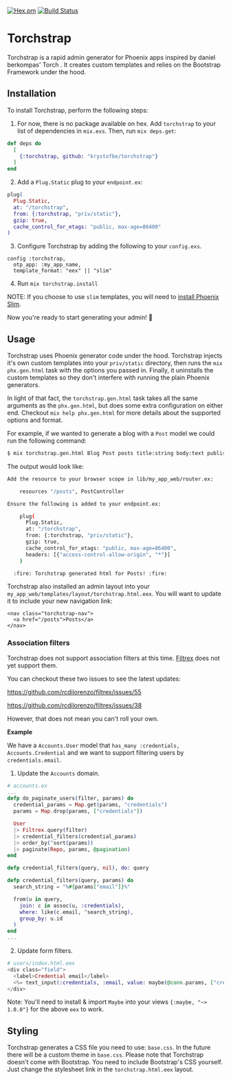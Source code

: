 [![Hex.pm](https://img.shields.io/hexpm/v/torchstrap.svg)](https://hex.pm/packages/torchstrap)
[![Build Status](https://travis-ci.org/krystofbe/torchstrap.svg?branch=master)](https://travis-ci.org/krystofbe/torchstrap)

# Torchstrap

Torchstrap is a rapid admin generator for Phoenix apps inspired by daniel berkompas' Torch . It creates custom templates and relies
on the Bootstrap Framework under the hood.

## Installation

To install Torchstrap, perform the following steps:

1. For now, there is no package available on hex. Add `torchstrap` to your list of dependencies in `mix.exs`. Then, run `mix deps.get`:

```elixir
def deps do
  [
    {:torchstrap, github: "krystofbe/torchstrap"}
  ]
end
```

2. Add a `Plug.Static` plug to your `endpoint.ex`:

```elixir
plug(
  Plug.Static,
  at: "/torchstrap",
  from: {:torchstrap, "priv/static"},
  gzip: true,
  cache_control_for_etags: "public, max-age=86400"
)
```

3. Configure Torchstrap by adding the following to your `config.exs`.

```
config :torchstrap,
  otp_app: :my_app_name,
  template_format: "eex" || "slim"
```

4. Run `mix torchstrap.install`

NOTE: If you choose to use `slim` templates, you will need to [install Phoenix Slim](https://github.com/slime-lang/phoenix_slime).

Now you're ready to start generating your admin! :tada:

## Usage

Torchstrap uses Phoenix generator code under the hood. Torchstrap injects it's own custom templates
into your `priv/static` directory, then runs the `mix phx.gen.html` task with the options
you passed in. Finally, it uninstalls the custom templates so they don't interfere with
running the plain Phoenix generators.

In light of that fact, the `torchstrap.gen.html` task takes all the same arguments as the `phx.gen.html`,
but does some extra configuration on either end. Checkout `mix help phx.gen.html` for more details
about the supported options and format.

For example, if we wanted to generate a blog with a `Post` model we could run the following command:

```bash
$ mix torchstrap.gen.html Blog Post posts title:string body:text published_at:datetime published:boolean views:integer
```

The output would look like:

```bash
Add the resource to your browser scope in lib/my_app_web/router.ex:

    resources "/posts", PostController

Ensure the following is added to your endpoint.ex:

    plug(
      Plug.Static,
      at: "/torchstrap",
      from: {:torchstrap, "priv/static"},
      gzip: true,
      cache_control_for_etags: "public, max-age=86400",
      headers: [{"access-control-allow-origin", "*"}]
    )

  :fire: Torchstrap generated html for Posts! :fire:
```

Torchstrap also installed an admin layout into your `my_app_web/templates/layout/torchstrap.html.eex`.
You will want to update it to include your new navigation link:

```
<nav class="torchstrap-nav">
  <a href="/posts">Posts</a>
</nav>
```

### Association filters

Torchstrap does not support association filters at this time. [Filtrex](https://github.com/rcdilorenzo/filtrex) does not yet support them.

You can checkout these two issues to see the latest updates:

https://github.com/rcdilorenzo/filtrex/issues/55

https://github.com/rcdilorenzo/filtrex/issues/38

However, that does not mean you can't roll your own.

**Example**

We have a `Accounts.User` model that `has_many :credentials, Accounts.Credential` and we want to support filtering users
by `credentials.email`.

1. Update the `Accounts` domain.

```elixir
# accounts.ex
...
defp do_paginate_users(filter, params) do
  credential_params = Map.get(params, "credentials")
  params = Map.drop(params, ["credentials"])

  User
  |> Filtrex.query(filter)
  |> credential_filters(credential_params)
  |> order_by(^sort(params))
  |> paginate(Repo, params, @pagination)
end

defp credential_filters(query, nil), do: query

defp credential_filters(query, params) do
  search_string = "%#{params["email"]}%"

  from(u in query,
    join: c in assoc(u, :credentials),
    where: like(c.email, ^search_string),
    group_by: u.id
  )
end
...
```

2. Update form filters.

```eex
# users/index.html.eex
<div class="field">
  <label>Credential email</label>
  <%= text_input(:credentials, :email, value: maybe(@conn.params, ["credentials", "email"])) %>
</div>
```

Note: You'll need to install & import `Maybe` into your views `{:maybe, "~> 1.0.0"}` for
the above `eex` to work.

## Styling

Torchstrap generates a CSS file you need to use: `base.css`. In the future there will be a custom theme in `base.css`. Please note that Torchstrap doesn't come with Bootstrap. You need to include Bootstrap's CSS yourself. Just change the stylesheet link in the `torchstrap.html.eex` layout.
